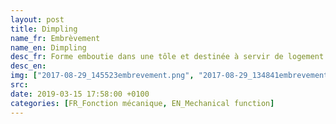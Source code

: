 ```yaml
---
layout: post
title: Dimpling
name_fr: Embrèvement
name_en: Dimpling
desc_fr: Forme emboutie dans une tôle et destinée à servir de logement pour une pièce ne devant pas être en saillie.  - ou -   Assemblage par embrèvement.
desc_en: 
img: ["2017-08-29_145523embrevement.png", "2017-08-29_134841embrevement.png"]
src: 
date: 2019-03-15 17:58:00 +0100
categories: [FR_Fonction mécanique, EN_Mechanical function]
---
```

